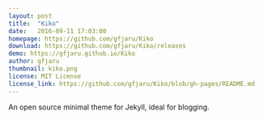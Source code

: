 ```yaml
---
layout: post
title:  "Kiko"
date:   2016-09-11 17:03:00
homepage: https://github.com/gfjaru/Kiko
download: https://github.com/gfjaru/Kiko/releases
demo: https://gfjaru.github.io/Kiko
author: gfjaru
thumbnail: kiko.png
license: MIT License
license_link: https://github.com/gfjaru/Kiko/blob/gh-pages/README.md
---
```


An open source minimal theme for Jekyll, ideal for blogging.
